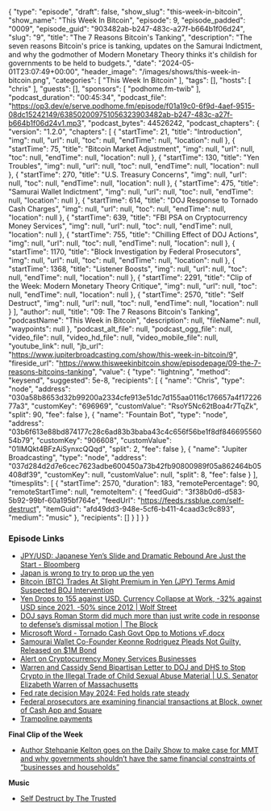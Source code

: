 {
  "type": "episode",
  "draft": false,
  "show_slug": "this-week-in-bitcoin",
  "show_name": "This Week In Bitcoin",
  "episode": 9,
  "episode_padded": "0009",
  "episode_guid": "903482ab-b247-483c-a27f-b664b1f06d24",
  "slug": "9",
  "title": "The 7 Reasons Bitcoin's Tanking",
  "description": "The seven reasons Bitcoin's price is tanking, updates on the Samurai Indictment, and why the godmother of Modern Monetary Theory thinks it's childish for governments to be held to budgets.",
  "date": "2024-05-01T23:07:49+00:00",
  "header_image": "/images/shows/this-week-in-bitcoin.png",
  "categories": [
    "This Week In Bitcoin"
  ],
  "tags": [],
  "hosts": [
    "chris"
  ],
  "guests": [],
  "sponsors": [
    "podhome.fm-twib"
  ],
  "podcast_duration": "00:45:34",
  "podcast_file": "https://op3.dev/e/serve.podhome.fm/episode/f01a19c0-6f9d-4aef-9515-08dc15242149/638502009751056323903482ab-b247-483c-a27f-b664b1f06d24v1.mp3",
  "podcast_bytes": 44526242,
  "podcast_chapters": {
    "version": "1.2.0",
    "chapters": [
      {
        "startTime": 21,
        "title": "Introduction",
        "img": null,
        "url": null,
        "toc": null,
        "endTime": null,
        "location": null
      },
      {
        "startTime": 75,
        "title": "Bitcoin Market Adjustment",
        "img": null,
        "url": null,
        "toc": null,
        "endTime": null,
        "location": null
      },
      {
        "startTime": 130,
        "title": "Yen Troubles",
        "img": null,
        "url": null,
        "toc": null,
        "endTime": null,
        "location": null
      },
      {
        "startTime": 270,
        "title": "U.S. Treasury Concerns",
        "img": null,
        "url": null,
        "toc": null,
        "endTime": null,
        "location": null
      },
      {
        "startTime": 475,
        "title": "Samurai Wallet Indictment",
        "img": null,
        "url": null,
        "toc": null,
        "endTime": null,
        "location": null
      },
      {
        "startTime": 614,
        "title": "DOJ Response to Tornado Cash Charges",
        "img": null,
        "url": null,
        "toc": null,
        "endTime": null,
        "location": null
      },
      {
        "startTime": 639,
        "title": "FBI PSA on Cryptocurrency Money Services",
        "img": null,
        "url": null,
        "toc": null,
        "endTime": null,
        "location": null
      },
      {
        "startTime": 755,
        "title": "Chilling Effect of DOJ Actions",
        "img": null,
        "url": null,
        "toc": null,
        "endTime": null,
        "location": null
      },
      {
        "startTime": 1170,
        "title": "Block Investigation by Federal Prosecutors",
        "img": null,
        "url": null,
        "toc": null,
        "endTime": null,
        "location": null
      },
      {
        "startTime": 1368,
        "title": "Listener Boosts",
        "img": null,
        "url": null,
        "toc": null,
        "endTime": null,
        "location": null
      },
      {
        "startTime": 2291,
        "title": "Clip of the Week: Modern Monetary Theory Critique",
        "img": null,
        "url": null,
        "toc": null,
        "endTime": null,
        "location": null
      },
      {
        "startTime": 2570,
        "title": "Self Destruct",
        "img": null,
        "url": null,
        "toc": null,
        "endTime": null,
        "location": null
      }
    ],
    "author": null,
    "title": "09: The 7 Reasons Bitcoin's Tanking",
    "podcastName": "This Week in Bitcoin",
    "description": null,
    "fileName": null,
    "waypoints": null
  },
  "podcast_alt_file": null,
  "podcast_ogg_file": null,
  "video_file": null,
  "video_hd_file": null,
  "video_mobile_file": null,
  "youtube_link": null,
  "jb_url": "https://www.jupiterbroadcasting.com/show/this-week-in-bitcoin/9",
  "fireside_url": "https://www.thisweekinbitcoin.show/episodepage/09-the-7-reasons-bitcoins-tanking",
  "value": {
    "type": "lightning",
    "method": "keysend",
    "suggested": 5e-8,
    "recipients": [
      {
        "name": "Chris",
        "type": "node",
        "address": "030a58b8653d32b99200a2334cfe913e51dc7d155aa0116c176657a4f1722677a3",
        "customKey": "696969",
        "customValue": "RsoY5Nc62tBoa4r7TqZk",
        "split": 90,
        "fee": false
      },
      {
        "name": "Fountain Bot",
        "type": "node",
        "address": "03b6f613e88bd874177c28c6ad83b3baba43c4c656f56be1f8df84669556054b79",
        "customKey": "906608",
        "customValue": "01IMQkt4BFzAiSynxcQQqd",
        "split": 2,
        "fee": false
      },
      {
        "name": "Jupiter Broadcasting",
        "type": "node",
        "address": "037d284d2d7e6cec7623adbe600450a73b42fb90800989f05a862464b05408df39",
        "customKey": null,
        "customValue": null,
        "split": 8,
        "fee": false
      }
    ],
    "timesplits": [
      {
        "startTime": 2570,
        "duration": 183,
        "remotePercentage": 90,
        "remoteStartTime": null,
        "remoteItem": {
          "feedGuid": "3f38b0d6-d583-5b92-99bf-60a195bf764e",
          "feedUrl": "https://feeds.rssblue.com/self-destruct",
          "itemGuid": "afd49dd3-948e-5cf6-b411-4caad3c9c893",
          "medium": "music"
        },
        "recipients": []
      }
    ]
  }
}


### Episode Links

* [JPY/USD: Japanese Yen’s Slide and Dramatic Rebound Are Just the Start - Bloomberg](https://www.bloomberg.com/news/features/2024-04-30/jpy-usd-japanese-yen-s-slide-and-dramatic-rebound-are-just-the-start)
* [Japan is wrong to try to prop up the yen](https://www.economist.com/leaders/2024/04/30/japan-is-wrong-to-try-to-prop-up-the-yen)
* [Bitcoin (BTC) Trades At Slight Premium in Yen (JPY) Terms Amid Suspected BOJ Intervention](https://www.coindesk.com/markets/2024/04/29/bitcoin-trades-at-slight-premium-in-yen-terms-amid-suspected-boj-intervention/)
* [Yen Drops to 155 against USD. Currency Collapse at Work, -32% against USD since 2021, -50% since 2012 | Wolf Street](https://wolfstreet.com/2024/04/16/yen-drops-to-155-against-usd-currency-collapse-at-work-50-against-usd-since-2012-32-since-2021/)
* [DOJ says Roman Storm did much more than just write code in response to defense’s dismissal motion | The Block](https://www.theblock.co/post/291286/doj-says-roman-semenov-did-much-more-than-just-write-code-in-response-to-defenses-dismissal-motion)
* [Microsoft Word - Tornado Cash Govt Opp to Motions vF.docx](https://storage.courtlistener.com/recap/gov.uscourts.nysd.604938/gov.uscourts.nysd.604938.53.0.pdf)
* [Samourai Wallet Co-Founder Keonne Rodriguez Pleads Not Guilty, Released on $1M Bond](https://www.coindesk.com/policy/2024/04/29/samourai-wallet-co-founder-keonne-rodriguez-pleads-not-guilty-released-on-1m-bond/)
* [Alert on Cryptocurrency Money Services Businesses](https://www.ic3.gov/Media/Y2024/PSA240425)
* [Warren and Cassidy Send Bipartisan Letter to DOJ and DHS to Stop Crypto in the Illegal Trade of Child Sexual Abuse Material | U.S. Senator Elizabeth Warren of Massachusetts](https://www.warren.senate.gov/newsroom/press-releases/warren-and-cassidy-send-bipartisan-letter-to-doj-and-dhs-to-stop-crypto-in-the-illegal-trade-of-child-sexual-abuse-material)
* [Fed rate decision May 2024: Fed holds rate steady](https://www.cnbc.com/2024/05/01/fed-rate-decision-may-2024-.html)
* [Federal prosecutors are examining financial transactions at Block, owner of Cash App and Square](https://www.nbcnews.com/business/personal-finance/prosecutors-examining-transactions-block-owner-cash-app-squarc-rcna147181)
* [Trampoline payments ](https://bitcoinops.org/en/topics/trampoline-payments/)
  
**Final Clip of the Week**

* [Author Stehpanie Kelton goes on the Daily Show to make case for MMT and why governments shouldn’t have the same financial constraints of “businesses and households”](https://twitter.com/bitcoinnewscom/status/1783597589981458470?t=E9EIlRX-vHxbQ8g23lQU3A)
  
**Music**

* [Self Destruct by The Trusted](https://podcastindex.org/podcast/6861579)


